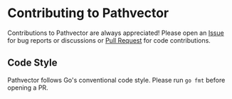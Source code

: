 # Contributing to Pathvector

Contributions to Pathvector are always appreciated! Please open an [Issue](https://github.com/natesales/pathvector/issues/new/choose) for bug reports or discussions or [Pull Request](https://github.com/natesales/pathvector/compare) for code contributions.

## Code Style

Pathvector follows Go's conventional code style. Please run `go fmt` before opening a PR.
